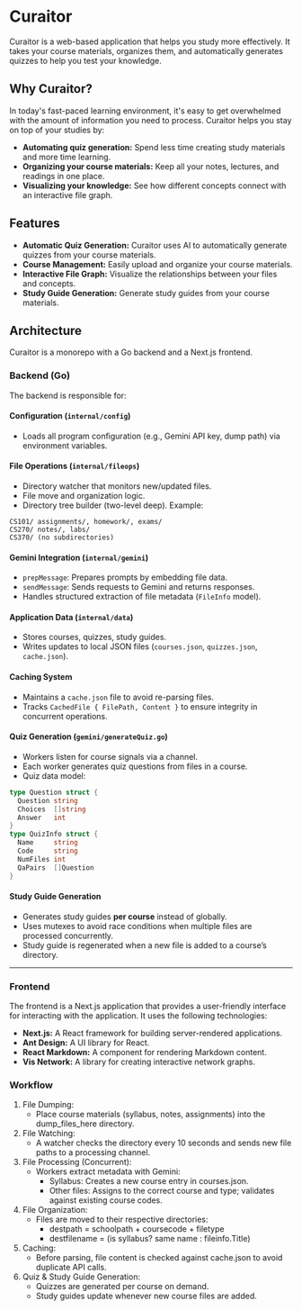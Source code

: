 # Curaitor

Curaitor is a web-based application that helps you study more effectively. It takes your course materials, organizes them, and automatically generates quizzes to help you test your knowledge.

## Why Curaitor?

In today's fast-paced learning environment, it's easy to get overwhelmed with the amount of information you need to process. Curaitor helps you stay on top of your studies by:

- **Automating quiz generation:** Spend less time creating study materials and more time learning.
- **Organizing your course materials:** Keep all your notes, lectures, and readings in one place.
- **Visualizing your knowledge:** See how different concepts connect with an interactive file graph.

## Features

- **Automatic Quiz Generation:** Curaitor uses AI to automatically generate quizzes from your course materials.
- **Course Management:** Easily upload and organize your course materials.
- **Interactive File Graph:** Visualize the relationships between your files and concepts.
- **Study Guide Generation:** Generate study guides from your course materials.

## Architecture

Curaitor is a monorepo with a Go backend and a Next.js frontend.

### Backend (Go)

The backend is responsible for:  

#### Configuration (`internal/config`)
- Loads all program configuration (e.g., Gemini API key, dump path) via environment variables.  
#### File Operations (`internal/fileops`)
- Directory watcher that monitors new/updated files.  
- File move and organization logic.  
- Directory tree builder (two-level deep). Example:  
```
CS101/ assignments/, homework/, exams/
CS270/ notes/, labs/
CS370/ (no subdirectories)
```
#### Gemini Integration (`internal/gemini`)
- `prepMessage`: Prepares prompts by embedding file data.  
- `sendMessage`: Sends requests to Gemini and returns responses.  
- Handles structured extraction of file metadata (`FileInfo` model).  
#### Application Data (`internal/data`)
- Stores courses, quizzes, study guides.  
- Writes updates to local JSON files (`courses.json`, `quizzes.json`, `cache.json`).  
#### Caching System
- Maintains a `cache.json` file to avoid re-parsing files.  
- Tracks `CachedFile { FilePath, Content }` to ensure integrity in concurrent operations.  
#### Quiz Generation (`gemini/generateQuiz.go`)
- Workers listen for course signals via a channel.  
- Each worker generates quiz questions from files in a course.  
- Quiz data model:  
```go
type Question struct {
  Question string
  Choices  []string
  Answer   int
}
type QuizInfo struct {
  Name     string
  Code     string
  NumFiles int
  QaPairs  []Question
}
```
#### Study Guide Generation
- Generates study guides **per course** instead of globally.  
- Uses mutexes to avoid race conditions when multiple files are processed concurrently.  
- Study guide is regenerated when a new file is added to a course’s directory.  
---

### Frontend

The frontend is a Next.js application that provides a user-friendly interface for interacting with the application. It uses the following technologies:

- **Next.js:** A React framework for building server-rendered applications.
- **Ant Design:** A UI library for React.
- **React Markdown:** A component for rendering Markdown content.
- **Vis Network:** A library for creating interactive network graphs.

### Workflow
1. File Dumping:
   - Place course materials (syllabus, notes, assignments) into the dump_files_here directory.
2. File Watching:
   - A watcher checks the directory every 10 seconds and sends new file paths to a processing channel.
3. File Processing (Concurrent):
   - Workers extract metadata with Gemini:
      - Syllabus: Creates a new course entry in courses.json.
      - Other files: Assigns to the correct course and type; validates against existing course codes.
4. File Organization:
   - Files are moved to their respective directories:
      - destpath = schoolpath + coursecode + filetype
      - destfilename = (is syllabus? same name : fileinfo.Title)
5. Caching:
   - Before parsing, file content is checked against cache.json to avoid duplicate API calls.
6. Quiz & Study Guide Generation:
   - Quizzes are generated per course on demand.
   - Study guides update whenever new course files are added.
